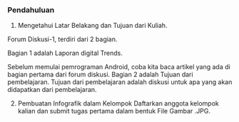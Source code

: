 ### Pendahuluan

1. Mengetahui Latar Belakang dan Tujuan dari Kuliah.

Forum Diskusi-1, terdiri dari 2 bagian.

Bagian 1 adalah Laporan digital Trends. 

Sebelum memulai pemrograman Android, coba kita baca artikel yang ada di bagian pertama dari forum diskusi.
Bagian 2 adalah Tujuan dari pembelajaran. 
Tujuan dari pembelajaran adalah diskusi untuk apa yang akan didapatkan dari pembelajaran. 

2. Pembuatan Infografik dalam Kelompok 
Daftarkan anggota kelompok kalian dan submit tugas pertama dalam bentuk File Gambar .JPG.

